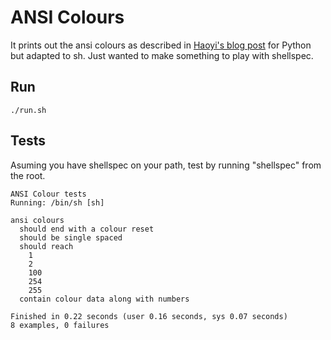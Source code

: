 # ANSI Colours
It prints out the ansi colours as described in [Haoyi's blog post](https://www.lihaoyi.com/post/BuildyourownCommandLinewithANSIescapecodes.html) for Python but adapted to sh. Just wanted to make something to play with shellspec.

## Run

```shell
./run.sh
```

## Tests
Asuming you have shellspec on your path, test by running "shellspec" from the root.

```shell
ANSI Colour tests
Running: /bin/sh [sh]

ansi colours
  should end with a colour reset
  should be single spaced
  should reach
    1
    2
    100
    254
    255
  contain colour data along with numbers

Finished in 0.22 seconds (user 0.16 seconds, sys 0.07 seconds)
8 examples, 0 failures
```

